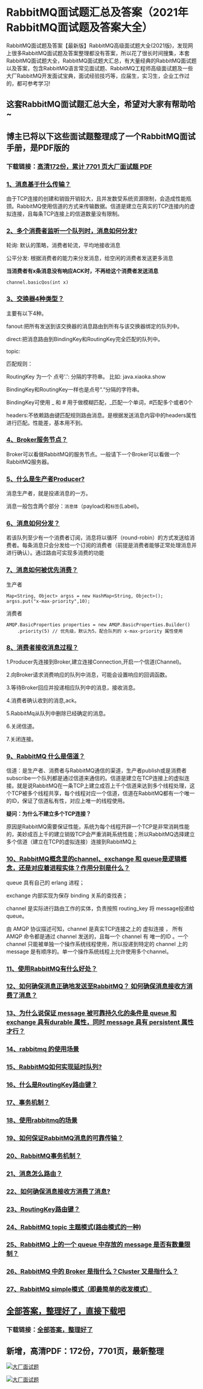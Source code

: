 # RabbitMQ面试题汇总及答案（2021年RabbitMQ面试题及答案大全）

RabbitMQ面试题及答案【最新版】RabbitMQ高级面试题大全(2021版)，发现网上很多RabbitMQ面试题及答案整理都没有答案，所以花了很长时间搜集，本套RabbitMQ面试题大全，RabbitMQ面试题大汇总，有大量经典的RabbitMQ面试题以及答案，包含RabbitMQ语言常见面试题、RabbitMQ工程师高级面试题及一些大厂RabbitMQ开发面试宝典，面试经验技巧等，应届生，实习生，企业工作过的，都可参考学习!

## 这套RabbitMQ面试题汇总大全，希望对大家有帮助哈~ 

## 博主已将以下这些面试题整理成了一个RabbitMQ面试手册，是PDF版的

### 下载链接：[高清172份，累计 7701 页大厂面试题  PDF](https://gitee.com/souyunku/NewDevBooks/blob/master/docs/index.md)


### [1、消息基于什么传输？](https://gitee.com/souyunku/NewDevBooks/blob/master/docs/RabbitMQ/RabbitMQ面试题汇总及答案（2021年RabbitMQ面试题及答案大全）.md#1消息基于什么传输)  


由于TCP连接的创建和销毁开销较大，且并发数受系统资源限制，会造成性能瓶颈。RabbitMQ使用信道的方式来传输数据。信道是建立在真实的TCP连接内的虚拟连接，且每条TCP连接上的信道数量没有限制。


### [2、多个消费者监听一个队列时，消息如何分发?](https://gitee.com/souyunku/NewDevBooks/blob/master/docs/RabbitMQ/RabbitMQ面试题汇总及答案（2021年RabbitMQ面试题及答案大全）.md#2多个消费者监听一个队列时消息如何分发)  


轮询: 默认的策略，消费者轮流，平均地接收消息

公平分发: 根据消费者的能力来分发消息，给空闲的消费者发送更多消息

**当消费者有x条消息没有响应ACK时，不再给这个消费者发送消息**

```
channel.basicQos(int x)
```


### [3、交换器4种类型？](https://gitee.com/souyunku/NewDevBooks/blob/master/docs/RabbitMQ/RabbitMQ面试题汇总及答案（2021年RabbitMQ面试题及答案大全）.md#3交换器4种类型)  


主要有以下4种。

fanout:把所有发送到该交换器的消息路由到所有与该交换器绑定的队列中。

direct:把消息路由到BindingKey和RoutingKey完全匹配的队列中。

topic:

匹配规则：

RoutingKey 为一个 点号'.': 分隔的字符串。 比如: java.xiaoka.show

BindingKey和RoutingKey一样也是点号“.“分隔的字符串。

BindingKey可使用 _ 和 # 用于做模糊匹配，_匹配一个单词，#匹配多个或者0个

headers:不依赖路由键匹配规则路由消息。是根据发送消息内容中的headers属性进行匹配。性能差，基本用不到。


### [4、Broker服务节点？](https://gitee.com/souyunku/NewDevBooks/blob/master/docs/RabbitMQ/RabbitMQ面试题汇总及答案（2021年RabbitMQ面试题及答案大全）.md#4broker服务节点)  


Broker可以看做RabbitMQ的服务节点。一般请下一个Broker可以看做一个RabbitMQ服务器。


### [5、什么是生产者Producer?](https://gitee.com/souyunku/NewDevBooks/blob/master/docs/RabbitMQ/RabbitMQ面试题汇总及答案（2021年RabbitMQ面试题及答案大全）.md#5什么是生产者producer)  


消息生产者，就是投递消息的一方。

消息一般包含两个部分：`消息体`（payload)和`标签`(Label)。


### [6、消息如何分发？](https://gitee.com/souyunku/NewDevBooks/blob/master/docs/RabbitMQ/RabbitMQ面试题汇总及答案（2021年RabbitMQ面试题及答案大全）.md#6消息如何分发)  


若该队列至少有一个消费者订阅，消息将以循环（round-robin）的方式发送给消费者。每条消息只会分发给一个订阅的消费者（前提是消费者能够正常处理消息并进行确认）。通过路由可实现多消费的功能


### [7、消息如何被优先消费？](https://gitee.com/souyunku/NewDevBooks/blob/master/docs/RabbitMQ/RabbitMQ面试题汇总及答案（2021年RabbitMQ面试题及答案大全）.md#7消息如何被优先消费)  


生产者

```
Map<String, Object> argss = new HashMap<String, Object>();
argss.put("x-max-priority",10);
```

消费者

```
AMQP.BasicProperties properties = new AMQP.BasicProperties.Builder()
    .priority(5) // 优先级，默认为5，配合队列的 x-max-priority 属性使用
```


### [8、消费者接收消息过程？](https://gitee.com/souyunku/NewDevBooks/blob/master/docs/RabbitMQ/RabbitMQ面试题汇总及答案（2021年RabbitMQ面试题及答案大全）.md#8消费者接收消息过程)  


1.Producer先连接到Broker,建立连接Connection,开启一个信道(Channel)。

2.向Broker请求消费响应的队列中消息，可能会设置响应的回调函数。

3.等待Broker回应并投递相应队列中的消息，接收消息。

4.消费者确认收到的消息,ack。

5.RabbitMq从队列中删除已经确定的消息。

6.关闭信道。

7.关闭连接。


### [9、RabbitMQ 什么是信道？](https://gitee.com/souyunku/NewDevBooks/blob/master/docs/RabbitMQ/RabbitMQ面试题汇总及答案（2021年RabbitMQ面试题及答案大全）.md#9rabbitmq-什么是信道)  


信道：是生产者、消费者与RabbitMQ通信的渠道，生产者publish或是消费者subscribe一个队列都是通过信道来通信的。信道是建立在TCP连接上的虚拟连接。就是说RabbitMQ在一条TCP上建立成百上千个信道来达到多个线程处理，这个TCP被多个线程共享，每个线程对应一个信道，信道在RabbitMQ都有一个唯一的ID，保证了信道私有性，对应上唯一的线程使用。

**疑问：为什么不建立多个TCP连接？**

原因是RabbitMQ需要保证性能，系统为每个线程开辟一个TCP是非常消耗性能的，美妙成百上千的建立销毁TCP会严重消耗系统性能；所以RabbitMQ选择建立多个信道（建立在TCP的虚拟连接）连接到RabbitMQ上


### [10、RabbitMQ概念里的channel、exchange 和 queue是逻辑概念，还是对应着进程实体？作用分别是什么？](https://gitee.com/souyunku/NewDevBooks/blob/master/docs/RabbitMQ/RabbitMQ面试题汇总及答案（2021年RabbitMQ面试题及答案大全）.md#10rabbitmq概念里的channelexchange-和-queue是逻辑概念还是对应着进程实体作用分别是什么)  


queue 具有自己的 erlang 进程；

exchange 内部实现为保存 binding 关系的查找表；

channel 是实际进行路由工作的实体，负责按照 routing_key 将 message投递给queue。

由 AMQP 协议描述可知，channel 是真实TCP连接之上的 虚拟连接 ， 所有AMQP 命令都是通过 channel 发送的，且每一个 channel 有 唯一的ID 。一个 channel 只能被单独一个操作系统线程使用，所以投递到特定的 channel 上的 message 是有顺序的。单一个操作系统线程上允许使用多个channel。


### [11、使用RabbitMQ有什么好处？](https://gitee.com/souyunku/NewDevBooks/blob/master/docs/RabbitMQ/RabbitMQ面试题汇总及答案（2021年RabbitMQ面试题及答案大全）.md#11使用rabbitmq有什么好处)  

### [12、如何确保消息正确地发送至RabbitMQ？ 如何确保消息接收方消费了消息？](https://gitee.com/souyunku/NewDevBooks/blob/master/docs/RabbitMQ/RabbitMQ面试题汇总及答案（2021年RabbitMQ面试题及答案大全）.md#12如何确保消息正确地发送至rabbitmq-如何确保消息接收方消费了消息)  

### [13、为什么说保证 message 被可靠持久化的条件是 queue 和 exchange 具有durable 属性，同时 message 具有 persistent 属性才行？](https://gitee.com/souyunku/NewDevBooks/blob/master/docs/RabbitMQ/RabbitMQ面试题汇总及答案（2021年RabbitMQ面试题及答案大全）.md#13为什么说保证-message-被可靠持久化的条件是-queue-和-exchange-具有durable-属性同时-message-具有-persistent-属性才行)  

### [14、rabbitmq 的使用场景](https://gitee.com/souyunku/NewDevBooks/blob/master/docs/RabbitMQ/RabbitMQ面试题汇总及答案（2021年RabbitMQ面试题及答案大全）.md#14rabbitmq-的使用场景)  

### [15、RabbitMQ如何实现延时队列?](https://gitee.com/souyunku/NewDevBooks/blob/master/docs/RabbitMQ/RabbitMQ面试题汇总及答案（2021年RabbitMQ面试题及答案大全）.md#15rabbitmq如何实现延时队列)  

### [16、什么是RoutingKey路由键？](https://gitee.com/souyunku/NewDevBooks/blob/master/docs/RabbitMQ/RabbitMQ面试题汇总及答案（2021年RabbitMQ面试题及答案大全）.md#16什么是routingkey路由键)  

### [17、事务机制？](https://gitee.com/souyunku/NewDevBooks/blob/master/docs/RabbitMQ/RabbitMQ面试题汇总及答案（2021年RabbitMQ面试题及答案大全）.md#17事务机制)  

### [18、使用rabbitmq的场景](https://gitee.com/souyunku/NewDevBooks/blob/master/docs/RabbitMQ/RabbitMQ面试题汇总及答案（2021年RabbitMQ面试题及答案大全）.md#18使用rabbitmq的场景)  

### [19、如何保证RabbitMQ消息的可靠传输？](https://gitee.com/souyunku/NewDevBooks/blob/master/docs/RabbitMQ/RabbitMQ面试题汇总及答案（2021年RabbitMQ面试题及答案大全）.md#19如何保证rabbitmq消息的可靠传输)  

### [20、RabbitMQ事务机制？](https://gitee.com/souyunku/NewDevBooks/blob/master/docs/RabbitMQ/RabbitMQ面试题汇总及答案（2021年RabbitMQ面试题及答案大全）.md#20rabbitmq事务机制)  

### [21、消息怎么路由？](https://gitee.com/souyunku/NewDevBooks/blob/master/docs/RabbitMQ/RabbitMQ面试题汇总及答案（2021年RabbitMQ面试题及答案大全）.md#21消息怎么路由)  

### [22、如何确保消息接收方消费了消息?](https://gitee.com/souyunku/NewDevBooks/blob/master/docs/RabbitMQ/RabbitMQ面试题汇总及答案（2021年RabbitMQ面试题及答案大全）.md#22如何确保消息接收方消费了消息)  

### [23、RoutingKey路由键？](https://gitee.com/souyunku/NewDevBooks/blob/master/docs/RabbitMQ/RabbitMQ面试题汇总及答案（2021年RabbitMQ面试题及答案大全）.md#23routingkey路由键)  

### [24、RabbitMQ topic 主题模式(路由模式的一种)](https://gitee.com/souyunku/NewDevBooks/blob/master/docs/RabbitMQ/RabbitMQ面试题汇总及答案（2021年RabbitMQ面试题及答案大全）.md#24rabbitmq-topic-主题模式路由模式的一种)  

### [25、RabbitMQ 上的一个 queue 中存放的 message 是否有数量限制？](https://gitee.com/souyunku/NewDevBooks/blob/master/docs/RabbitMQ/RabbitMQ面试题汇总及答案（2021年RabbitMQ面试题及答案大全）.md#25rabbitmq-上的一个-queue-中存放的-message-是否有数量限制)  

### [26、RabbitMQ 中的 Broker 是指什么？Cluster 又是指什么？](https://gitee.com/souyunku/NewDevBooks/blob/master/docs/RabbitMQ/RabbitMQ面试题汇总及答案（2021年RabbitMQ面试题及答案大全）.md#26rabbitmq-中的-broker-是指什么cluster-又是指什么)  

### [27、RabbitMQ simple模式（即最简单的收发模式）](https://gitee.com/souyunku/NewDevBooks/blob/master/docs/RabbitMQ/RabbitMQ面试题汇总及答案（2021年RabbitMQ面试题及答案大全）.md#27rabbitmq-simple模式即最简单的收发模式)  





## [全部答案，整理好了，直接下载吧](https://gitee.com/souyunku/DevBooks/blob/master/docs/daan.md)

### 下载链接：[全部答案，整理好了](https://gitee.com/souyunku/NewDevBooks/blob/master/docs/daan.md)




## 新增，高清PDF：172份，7701页，最新整理

[![大厂面试题](https://www.souyunku.com/wp-content/uploads/weixin/mst.png "架构师专栏")](https://www.souyunku.com/wp-content/uploads/weixin/githup-weixin.png "架构师专栏")

[![大厂面试题](https://www.souyunku.com/wp-content/uploads/weixin/githup-weixin.png "架构师专栏")](https://www.souyunku.com/wp-content/uploads/weixin/githup-weixin.png "架构师专栏")
